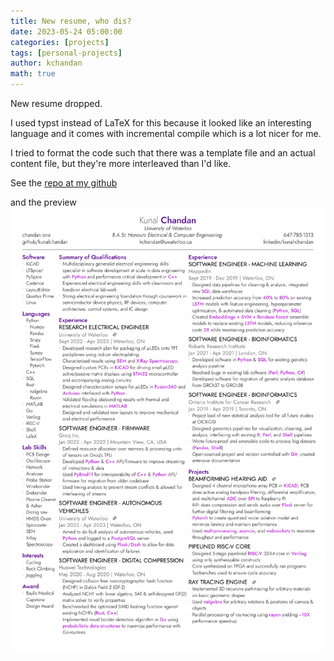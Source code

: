 ```yaml
---
title: New resume, who dis?
date: 2023-05-24 05:00:00
categories: [projects]
tags: [personal-projects]
author: kchandan
math: true
---
```


New resume dropped.

I used typst instead of LaTeX for this because it looked like an interesting language and it comes with incremental compile which is a lot nicer for me.

I tried to format the code such that there was a template file and an actual content file, but they're more interleaved than I'd like.

See the [repo at my github](https://github.com/kunalchandan/resume)

and the preview
![preview](https://github.com/kunalchandan/resume/blob/main/resume-1.png?raw=true)